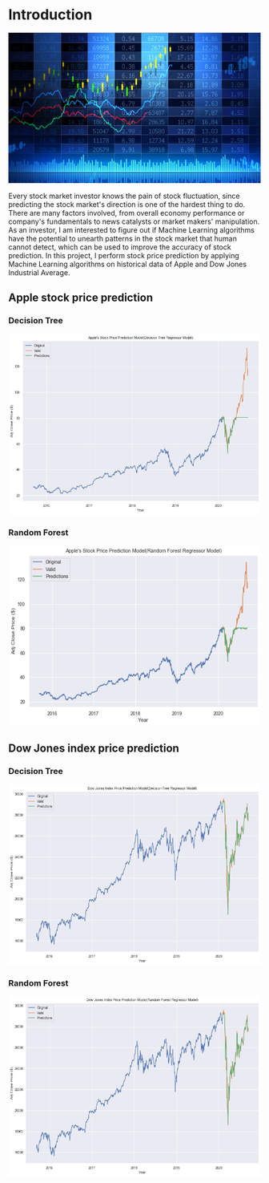 # Introduction

<img src = "Stock.jpg" width = "620" height = "300">

Every stock market investor knows the pain of stock fluctuation, since predicting the stock market's direction is one of the hardest thing to do. There are many factors involved, from overall economy performance or company's fundamentals to news catalysts or market makers' manipulation. As an investor, I am interested to figure out if Machine Learning algorithms have the potential to unearth patterns in the stock market that human cannot detect, which can be used to improve the accuracy of stock prediction. In this project, I perform stock price prediction by applying Machine Learning algorithms on historical data of Apple and Dow Jones Industrial Average.


## Apple stock price prediction

### Decision Tree

<img src = "image/Apple Decision Tree.PNG" width = "600" height = "360">

### Random Forest

<img src = "image/Apple Random Forest.png" width = "600" height = "360">

## Dow Jones index price prediction

### Decision Tree

<img src = "image/Dow Decision Tree.png" width = "600" height = "360">

### Random Forest

<img src = "image/Dow Random Forest.png" width = "600" height = "360">
